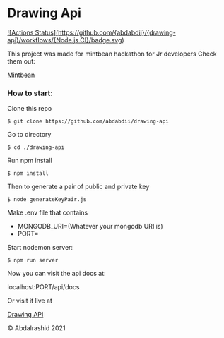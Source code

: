 # Drawing Api
[![Actions Status](https://github.com/{abdabdii}/{drawing-api}/workflows/{Node.js CI}/badge.svg)](https://github.com/{abdabdii}/{drawing-api}/actions)

This project was made for mintbean hackathon for Jr developers Check them out:

[Mintbean][Mintbean]

[Mintbean]: https://mintbean.io/ "Mintbean"

### How to start:
Clone this repo

`$ git clone https://github.com/abdabdii/drawing-api`

Go to directory

`$ cd ./drawing-api`

Run npm install

`$ npm install`

Then to generate a pair of public and private key

`$ node generateKeyPair.js`

Make .env file that contains
- MONGODB_URI=(Whatever your mongodb URI is)
- PORT=

Start nodemon server:

`$ npm run server`

Now you can visit the api docs at:

localhost:PORT/api/docs

Or visit it live at

[Drawing API](https://drawing-api-project.herokuapp.com/api/docs "Drawing API")

&copy; Abdalrashid 2021


